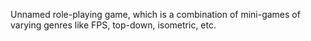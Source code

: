 Unnamed role-playing game, which is a combination of mini-games of varying genres like FPS, top-down, isometric, etc.
